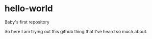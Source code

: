 # hello-world
Baby's first repository

So here I am trying out this github thing that I've heard so much about.

